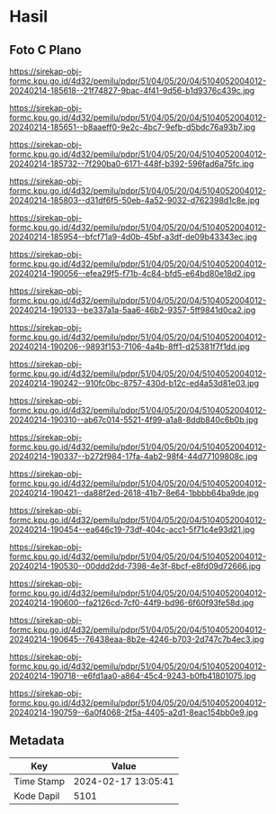 # Hasil

## Foto C Plano

https://sirekap-obj-formc.kpu.go.id/4d32/pemilu/pdpr/51/04/05/20/04/5104052004012-20240214-185618--21f74827-9bac-4f41-9d56-b1d9376c439c.jpg

https://sirekap-obj-formc.kpu.go.id/4d32/pemilu/pdpr/51/04/05/20/04/5104052004012-20240214-185651--b8aaeff0-9e2c-4bc7-9efb-d5bdc76a93b7.jpg

https://sirekap-obj-formc.kpu.go.id/4d32/pemilu/pdpr/51/04/05/20/04/5104052004012-20240214-185732--7f290ba0-6171-448f-b392-596fad6a75fc.jpg

https://sirekap-obj-formc.kpu.go.id/4d32/pemilu/pdpr/51/04/05/20/04/5104052004012-20240214-185803--d31df6f5-50eb-4a52-9032-d762398d1c8e.jpg

https://sirekap-obj-formc.kpu.go.id/4d32/pemilu/pdpr/51/04/05/20/04/5104052004012-20240214-185954--bfcf71a9-4d0b-45bf-a3df-de09b43343ec.jpg

https://sirekap-obj-formc.kpu.go.id/4d32/pemilu/pdpr/51/04/05/20/04/5104052004012-20240214-190056--efea29f5-f71b-4c84-bfd5-e64bd80e18d2.jpg

https://sirekap-obj-formc.kpu.go.id/4d32/pemilu/pdpr/51/04/05/20/04/5104052004012-20240214-190133--be337a1a-5aa6-46b2-9357-5ff9841d0ca2.jpg

https://sirekap-obj-formc.kpu.go.id/4d32/pemilu/pdpr/51/04/05/20/04/5104052004012-20240214-190206--9893f153-7106-4a4b-8ff1-d25381f7f1dd.jpg

https://sirekap-obj-formc.kpu.go.id/4d32/pemilu/pdpr/51/04/05/20/04/5104052004012-20240214-190242--910fc0bc-8757-430d-b12c-ed4a53d81e03.jpg

https://sirekap-obj-formc.kpu.go.id/4d32/pemilu/pdpr/51/04/05/20/04/5104052004012-20240214-190310--ab67c014-5521-4f99-a1a8-8ddb840c6b0b.jpg

https://sirekap-obj-formc.kpu.go.id/4d32/pemilu/pdpr/51/04/05/20/04/5104052004012-20240214-190337--b272f984-17fa-4ab2-98f4-44d77109808c.jpg

https://sirekap-obj-formc.kpu.go.id/4d32/pemilu/pdpr/51/04/05/20/04/5104052004012-20240214-190421--da88f2ed-2618-41b7-8e64-1bbbb64ba9de.jpg

https://sirekap-obj-formc.kpu.go.id/4d32/pemilu/pdpr/51/04/05/20/04/5104052004012-20240214-190454--ea646c19-73df-404c-acc1-5f71c4e93d21.jpg

https://sirekap-obj-formc.kpu.go.id/4d32/pemilu/pdpr/51/04/05/20/04/5104052004012-20240214-190530--00ddd2dd-7398-4e3f-8bcf-e8fd09d72666.jpg

https://sirekap-obj-formc.kpu.go.id/4d32/pemilu/pdpr/51/04/05/20/04/5104052004012-20240214-190600--fa2126cd-7cf0-44f9-bd96-6f60f93fe58d.jpg

https://sirekap-obj-formc.kpu.go.id/4d32/pemilu/pdpr/51/04/05/20/04/5104052004012-20240214-190645--76438eaa-8b2e-4246-b703-2d747c7b4ec3.jpg

https://sirekap-obj-formc.kpu.go.id/4d32/pemilu/pdpr/51/04/05/20/04/5104052004012-20240214-190718--e6fd1aa0-a864-45c4-9243-b0fb41801075.jpg

https://sirekap-obj-formc.kpu.go.id/4d32/pemilu/pdpr/51/04/05/20/04/5104052004012-20240214-190759--6a0f4068-2f5a-4405-a2d1-8eac154bb0e9.jpg


## Metadata

| Key        | Value               |
| ---------- | ------------------- |
| Time Stamp | 2024-02-17 13:05:41 |
| Kode Dapil | 5101                |



